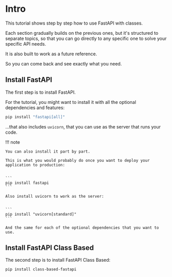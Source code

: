# Intro

This tutorial shows step by step how to use FastAPI with classes.

Each section gradually builds on the previous ones, but it's structured to separate topics, so that you can go directly
to any specific one to solve your specific API needs.

It is also built to work as a future reference.

So you can come back and see exactly what you need.

## Install **FastAPI**

The first step is to install FastAPI.

For the tutorial, you might want to install it with all the optional dependencies and features:

```sh
pip install "fastapi[all]"
```

...that also includes `uvicorn`, that you can use as the server that runs your code.

!!! note

    You can also install it part by part.

    This is what you would probably do once you want to deploy your application to production:
    
    
    ```
    pip install fastapi
    ```

    Also install uvicorn to work as the server:
    
    
    ```
    pip install "uvicorn[standard]"
    ```

    And the same for each of the optional dependencies that you want to use.

## Install **FastAPI Class Based**

The second step is to install FastAPI Class Based:

```bash
pip install class-based-fastapi
```